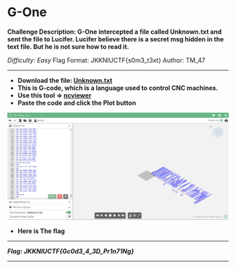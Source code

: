 # G-One

**Challenge Description: G-One intercepted a file called Unknown.txt and sent the file to Lucifer. Lucifer believe there is a secret msg hidden in the text file. But he is not sure how to read it.**

 _Difficulty: Easy_
Flag Format: JKKNIUCTF{s0m3_t3xt}
Author: TM_47

--- 

- **Download the file: [Unknown.txt](../Files/Unknown.txt)**
- **This is G-code, which is a language used to control CNC machines.**
- **Use this tool => [ncviewer](https://ncviewer.com/)**
- **Paste the code and click the Plot button**
  
![image](../images/image.png)
- **Here is The flag** 
  
---
***Flag: JKKNIUCTF{Gc0d3_4_3D_Pr1n71Ng}***

--- 